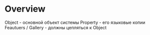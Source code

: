 Overview
=====
Object - основной объект системы
Property - его языковые копии
Feautuers / Gallery - должны цепляться к Object
